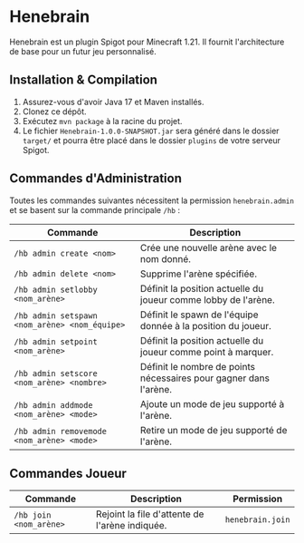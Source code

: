# Henebrain

Henebrain est un plugin Spigot pour Minecraft 1.21. Il fournit l'architecture de base pour un futur jeu personnalisé.

## Installation & Compilation

1. Assurez-vous d'avoir Java 17 et Maven installés.
2. Clonez ce dépôt.
3. Exécutez `mvn package` à la racine du projet.
4. Le fichier `Henebrain-1.0.0-SNAPSHOT.jar` sera généré dans le dossier `target/` et pourra être placé dans le dossier `plugins` de votre serveur Spigot.

## Commandes d'Administration

Toutes les commandes suivantes nécessitent la permission `henebrain.admin` et se basent sur la commande principale `/hb` :

| Commande | Description |
| --- | --- |
| `/hb admin create <nom>` | Crée une nouvelle arène avec le nom donné. |
| `/hb admin delete <nom>` | Supprime l'arène spécifiée. |
| `/hb admin setlobby <nom_arène>` | Définit la position actuelle du joueur comme lobby de l'arène. |
| `/hb admin setspawn <nom_arène> <nom_équipe>` | Définit le spawn de l'équipe donnée à la position du joueur. |
| `/hb admin setpoint <nom_arène>` | Définit la position actuelle du joueur comme point à marquer. |
| `/hb admin setscore <nom_arène> <nombre>` | Définit le nombre de points nécessaires pour gagner dans l'arène. |
| `/hb admin addmode <nom_arène> <mode>` | Ajoute un mode de jeu supporté à l'arène. |
| `/hb admin removemode <nom_arène> <mode>` | Retire un mode de jeu supporté de l'arène. |

## Commandes Joueur

| Commande | Description | Permission |
| --- | --- | --- |
| `/hb join <nom_arène>` | Rejoint la file d'attente de l'arène indiquée. | `henebrain.join` |
